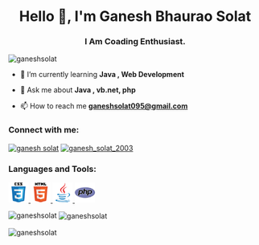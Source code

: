 <h1 align="center">Hello 👋, I'm Ganesh Bhaurao Solat</h1>
<h3 align="center">I Am Coading Enthusiast.</h3>

<p align="left"> <img src="https://komarev.com/ghpvc/?username=ganeshsolat&label=Profile%20views&color=0e75b6&style=flat" alt="ganeshsolat" /> </p>

- 🌱 I’m currently learning **Java , Web Development**

- 💬 Ask me about **Java , vb.net, php**

- 📫 How to reach me **ganeshsolat095@gmail.com**

<h3 align="left">Connect with me:</h3>
<p align="left">
<a href="https://linkedin.com/in/ganesh solat" target="blank"><img align="center" src="https://raw.githubusercontent.com/rahuldkjain/github-profile-readme-generator/master/src/images/icons/Social/linked-in-alt.svg" alt="ganesh solat" height="30" width="40" /></a>
<a href="https://instagram.com/ganesh_solat_2003" target="blank"><img align="center" src="https://raw.githubusercontent.com/rahuldkjain/github-profile-readme-generator/master/src/images/icons/Social/instagram.svg" alt="ganesh_solat_2003" height="30" width="40" /></a>
</p>

<h3 align="left">Languages and Tools:</h3>
<p align="left"> <a href="https://www.w3schools.com/css/" target="_blank" rel="noreferrer"> <img src="https://raw.githubusercontent.com/devicons/devicon/master/icons/css3/css3-original-wordmark.svg" alt="css3" width="40" height="40"/> </a> <a href="https://www.w3.org/html/" target="_blank" rel="noreferrer"> <img src="https://raw.githubusercontent.com/devicons/devicon/master/icons/html5/html5-original-wordmark.svg" alt="html5" width="40" height="40"/> </a> <a href="https://www.java.com" target="_blank" rel="noreferrer"> <img src="https://raw.githubusercontent.com/devicons/devicon/master/icons/java/java-original.svg" alt="java" width="40" height="40"/> </a> <a href="https://www.php.net" target="_blank" rel="noreferrer"> <img src="https://raw.githubusercontent.com/devicons/devicon/master/icons/php/php-original.svg" alt="php" width="40" height="40"/> </a> </p>

<p><img align="left" src="https://github-readme-stats.vercel.app/api/top-langs?username=ganeshsolat&show_icons=true&locale=en&layout=compact" alt="ganeshsolat" /></p>

<p>&nbsp;<img align="center" src="https://github-readme-stats.vercel.app/api?username=ganeshsolat&show_icons=true&locale=en" alt="ganeshsolat" /></p>

<p><img align="center" src="https://github-readme-streak-stats.herokuapp.com/?user=ganeshsolat&" alt="ganeshsolat" /></p>

